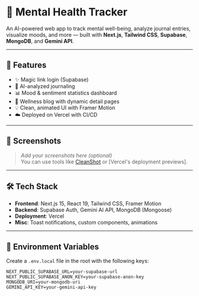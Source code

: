 # 🧠 Mental Health Tracker

An AI-powered web app to track mental well-being, analyze journal entries, visualize moods, and more — built with **Next.js**, **Tailwind CSS**, **Supabase**, **MongoDB**, and **Gemini API**.

---

## 🚀 Features

- ✨ Magic link login (Supabase)
- 📔 AI-analyzed journaling
- 📊 Mood & sentiment statistics dashboard
- 📰 Wellness blog with dynamic detail pages
- 💡 Clean, animated UI with Framer Motion
- ☁️ Deployed on Vercel with CI/CD

---

## 📸 Screenshots

> _Add your screenshots here (optional)_  
> You can use tools like [CleanShot](https://cleanshot.com) or [Vercel's deployment previews].

---

## 🛠️ Tech Stack

- **Frontend**: Next.js 15, React 19, Tailwind CSS, Framer Motion
- **Backend**: Supabase Auth, Gemini AI API, MongoDB (Mongoose)
- **Deployment**: Vercel
- **Misc**: Toast notifications, custom components, animations

---

## 🔐 Environment Variables

Create a `.env.local` file in the root with the following keys:

```env
NEXT_PUBLIC_SUPABASE_URL=your-supabase-url
NEXT_PUBLIC_SUPABASE_ANON_KEY=your-supabase-anon-key
MONGODB_URI=your-mongodb-uri
GEMINI_API_KEY=your-gemini-api-key
